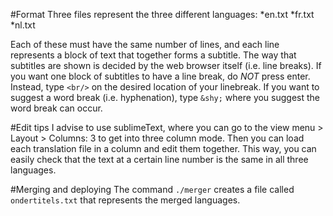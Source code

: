 #Format
Three files represent the three different languages:
*en.txt
*fr.txt
*nl.txt

Each of these must have the same number of lines, and each line represents a block of text that together forms a subtitle.
The way that subtitles are shown is decided by the web browser itself (i.e. line breaks). If you want one block of subtitles to have a line break, do *NOT* press enter.
Instead, type `<br/>` on the desired location of your linebreak. If you want to suggest a word break (i.e. hyphenation), type `&shy;` where you suggest the word break can occur.

#Edit tips
I advise to use sublimeText, where you can go to the view menu > Layout > Columns: 3 to get into three column mode. Then you can load each translation file in a column and edit them together.
This way, you can easily check that the text at a certain line number is the same in all three languages.

#Merging and deploying
The command ``./merger`` creates a file called `ondertitels.txt` that represents the merged languages.